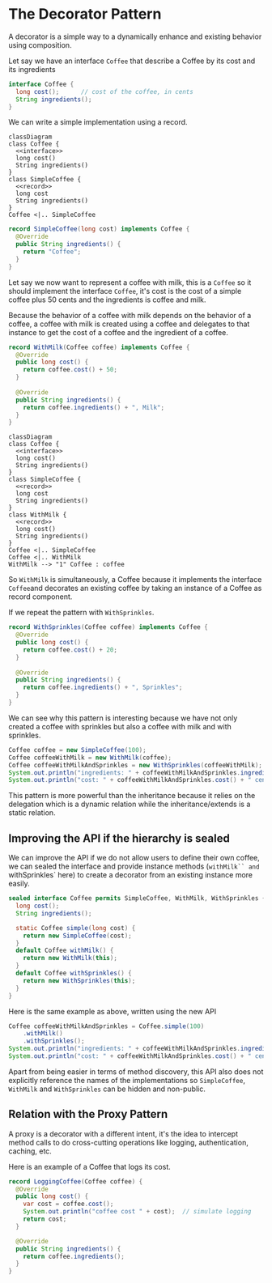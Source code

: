 # The Decorator Pattern

A decorator is a simple way  to a dynamically enhance and existing behavior using composition.

Let say we have an interface `Coffee` that describe a Coffee by its cost and its ingredients 

```java
interface Coffee {
  long cost();      // cost of the coffee, in cents
  String ingredients();
}
```

We can write a simple implementation using a record.

```mermaid
classDiagram
class Coffee {
  <<interface>>
  long cost()
  String ingredients()
}
class SimpleCoffee {
  <<record>>
  long cost
  String ingredients()
}
Coffee <|.. SimpleCoffee
```

```java
record SimpleCoffee(long cost) implements Coffee {
  @Override
  public String ingredients() {
    return "Coffee";
  }
}
```

Let say we now want to represent a coffee with milk, this is a `Coffee` so it should implement the interface
`Coffee`, it's cost is the cost of a simple coffee plus 50 cents and the ingredients is coffee and milk.

Because the behavior of a coffee with milk depends on the behavior of a coffee, a coffee with milk is created
using a coffee and delegates to that instance to get the cost of a coffee and the ingredient of a coffee.

```java
record WithMilk(Coffee coffee) implements Coffee {
  @Override
  public long cost() {
    return coffee.cost() + 50;
  }
  
  @Override
  public String ingredients() {
    return coffee.ingredients() + ", Milk";
  }
}
```

```mermaid
classDiagram
class Coffee {
  <<interface>>
  long cost()
  String ingredients()
}
class SimpleCoffee {
  <<record>>
  long cost
  String ingredients()
}
class WithMilk {
  <<record>>
  long cost()
  String ingredients()
}
Coffee <|.. SimpleCoffee
Coffee <|.. WithMilk
WithMilk --> "1" Coffee : coffee
```

So `WithMilk` is simultaneously, a Coffee because it implements the interface `Coffee`and decorates an existing coffee
by taking an instance of a Coffee as record component.

If we repeat the pattern with `WithSprinkles`.

```java
record WithSprinkles(Coffee coffee) implements Coffee { 
  @Override
  public long cost() {
    return coffee.cost() + 20;
  }
  
  @Override
  public String ingredients() {
    return coffee.ingredients() + ", Sprinkles";
  }
}
```

We can see why this pattern is interesting because we have not only created a coffee with sprinkles but also
a coffee with milk and with sprinkles.

```java
Coffee coffee = new SimpleCoffee(100);
Coffee coffeeWithMilk = new WithMilk(coffee);
Coffee coffeeWithMilkAndSprinkles = new WithSprinkles(coffeeWithMilk);
System.out.println("ingredients: " + coffeeWithMilkAndSprinkles.ingredients());
System.out.println("cost: " + coffeeWithMilkAndSprinkles.cost() + " cents");
```

This pattern is more powerful than the inheritance because it relies on the delegation which is a dynamic relation
while the inheritance/extends is a static relation.


## Improving the API if the hierarchy is sealed

We can improve the API if we do not allow users to define their own coffee,
we can sealed the interface and provide instance methods (`withMilk`` and `withSprinkles` here)
to create a decorator from an existing instance more easily. 

```java
sealed interface Coffee permits SimpleCoffee, WithMilk, WithSprinkles {
  long cost();
  String ingredients();

  static Coffee simple(long cost) {
    return new SimpleCoffee(cost);
  }
  default Coffee withMilk() {
    return new WithMilk(this);
  }
  default Coffee withSprinkles() {
    return new WithSprinkles(this);
  }
}
```

Here is the same example as above, written using the new API

```java
Coffee coffeeWithMilkAndSprinkles = Coffee.simple(100)
    .withMilk()
    .withSprinkles();
System.out.println("ingredients: " + coffeeWithMilkAndSprinkles.ingredients());
System.out.println("cost: " + coffeeWithMilkAndSprinkles.cost() + " cents");
```

Apart from being easier in terms of method discovery, this API also does not explicitly reference the names
of the implementations so `SimpleCoffee`, `WithMilk` and `WithSprinkles` can be hidden and non-public.


## Relation with the Proxy Pattern

A proxy is a decorator with a different intent, it's the idea to intercept method calls to do cross-cutting operations
like logging, authentication, caching, etc.

Here is an example of a Coffee that logs its cost.

```java
record LoggingCoffee(Coffee coffee) {
  @Override
  public long cost() {
    var cost = coffee.cost();
    System.out.println("coffee cost " + cost);  // simulate logging
    return cost;
  }

  @Override
  public String ingredients() {
    return coffee.ingredients();
  }
}
```

